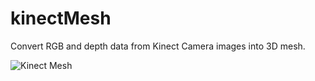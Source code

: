 # kinectMesh
Convert RGB and depth data from Kinect Camera images into 3D mesh.

![Kinect Mesh](https://i.imgur.com/caU4nHs.png)
